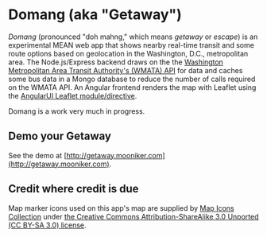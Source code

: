 # Domang (aka "Getaway")

_Domang_ (pronounced "doh mahng," which means _getaway_ or _escape_) is an experimental MEAN web app that shows nearby real-time transit and some route options based on geolocation in the Washington, D.C., metropolitan area. The Node.js/Express backend draws on the the [Washington Metropolitan Area Transit Authority's (WMATA) API](https://developer.wmata.com/) for data and caches some bus data in a Mongo database to reduce the number of calls required on the WMATA API. An Angular frontend renders the map with Leaflet using the [AngularUI Leaflet module/directive](http://angular-ui.github.io/ui-leaflet/).

Domang is a work very much in progress.

## Demo your Getaway

See the demo at [http://getaway.mooniker.com](http://getaway.mooniker.com).

## Credit where credit is due

Map marker icons used on this app's map are supplied by [Map Icons Collection](https://mapicons.mapsmarker.com/) under [the Creative Commons Attribution-ShareAlike 3.0 Unported (CC BY-SA 3.0) license](http://creativecommons.org/licenses/by-sa/3.0/).

